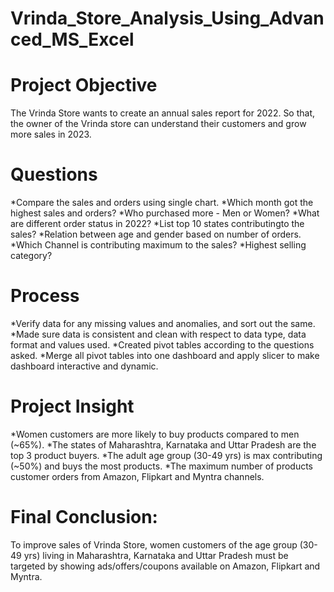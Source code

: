 # Vrinda_Store_Analysis_Using_Advanced_MS_Excel


# Project Objective
The Vrinda Store wants to create an annual sales report for 2022. So that, the owner of the Vrinda store can understand their customers and grow more sales in 2023.


# Questions
*Compare the sales and orders using single chart.
*Which month got the highest sales and orders?
*Who purchased more - Men or Women?
*What are different order status in 2022?
*List top 10 states contributingto the sales?
*Relation between age and gender based on number of orders.
*Which Channel is contributing maximum to the sales?
*Highest selling category?


# Process
*Verify data for any missing values and anomalies, and sort out the same.
*Made sure data is consistent and clean with respect to data type, data format and values used.
*Created pivot tables according to the questions asked.
*Merge all pivot tables into one dashboard and apply slicer to make dashboard interactive and dynamic.


# Project Insight
*Women customers are more likely to buy products compared to men (~65%).
*The states of Maharashtra, Karnataka and Uttar Pradesh are the top 3 product buyers.
*The adult age group (30-49 yrs) is max contributing (~50%) and buys the most products.
*The maximum number of products customer orders from Amazon, Flipkart and Myntra channels.


# Final Conclusion:
To improve sales of Vrinda Store, women customers of the age group (30-49 yrs) living in Maharashtra, Karnataka and Uttar Pradesh must be targeted by showing ads/offers/coupons available on Amazon, Flipkart and Myntra.
